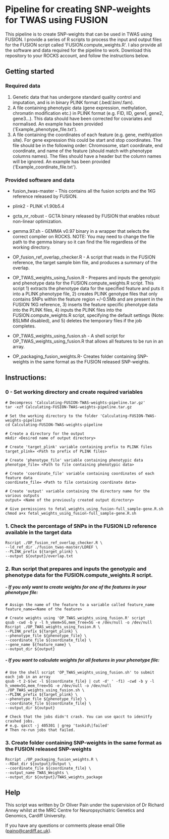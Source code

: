 # Pipeline for creating SNP-weights for TWAS using FUSION

This pipeline is to create SNP-weights that can be used in TWAS using FUSION. I provide a series of R scripts to process the input and output files for the FUSION script called 'FUSION.compute_weights.R'.  I also provide all the software and data required for the pipeline to work. Download this repository to your ROCKS account, and follow the instructions below.



## Getting started

### Required data

1. Genetic data that has undergone standard quality control and imputation, and is in binary PLINK format (.bed/.bim/.fam).
2. A file containing phenotypic data (gene expression, methylation, chromatin modification etc.) in PLINK format (e.g. FID, IID, gene1, gene2, gene3...). This data should have been corrected for covariates and normalised. An example has been provided ('Example_phenotype_file.txt').
3. A file containing the coordinates of each feature (e.g. gene, methlyation site). For gene expression this could be start and stop coordinates. The file should be in the following order: Chromosome, start coordinate, end coordinate, and name of the feature (should match with phenotype columns names). The files should have a header but the column names will be ignored. An example has been provided ('Example_coordinate_file.txt').



### Provided software and data

* fusion_twas-master - This contains all the fusion scripts and the 1KG reference released by FUSION.

* plink2 - PLINK v1.90b5.4

* gcta_nr_robust - GCTA binary released by FUSION that enables robust non-linear optimization.

* gemma.97.sh - GEMMA v0.97 binary in a wrapper that selects the correct compiler on ROCKS. NOTE: You may need to change the file path to the gemma binary so it can find the file regardless of the working directory. 

  

* OP_fusion_ref_overlap_checker.R - A script that reads in the FUSION reference, the target sample bim file, and produces a summary of the overlap.

* OP_TWAS_weights_using_fusion.R - Prepares and inputs the genotypic and phenotype data for the FUSION.compute_weights.R script. This script 1) extracts the phenotype data for the specified feature and puts it into a PLINK phenotype file, 2) creates PLINK genotype files that only contains SNPs within the feature region +/-0.5Mb and are present in the FUSION 1KG reference, 3) inserts the feature specific phenotype data into the PLINK files, 4) inputs the PLINK files into the FUSION.compute_weights.R script, specifying the default settings (Note: BSLMM disabled), and 5) deletes the temporary files if the job completes.

* OP_TWAS_weights_using_fusion.sh - A shell script for OP_TWAS_weights_using_fusion.R that allows all features to be run in an array.

* OP_packaging_fusion_weights.R- Creates folder containing SNP-weights in the same format as the FUSION released SNP-weights.



## Instructions:

### 0 - Set working directory and create required variables

```
# Decompress 'Calculating-FUSION-TWAS-weights-pipeline.tar.gz'
tar -xzf Calculating-FUSION-TWAS-weights-pipeline.tar.gz

# Set the working directory to the folder 'Calculating-FUSION-TWAS-weights-pipeline'
cd Calculating-FUSION-TWAS-weights-pipeline

# Create a directory for the output
mkdir <Desired name of output directory>

# Create 'target_plink' variable containing prefix to PLINK files
target_plink= <Path to prefix of PLINK files>

# Create 'phenotype_file' variable containing phenotypic data
phenotype_file= <Path to file containing phenotypic data>

# Create 'coordinate_file' variable containing coordinates of each feature data
coordinate_file= <Path to file containing coordinate data>

# Create 'output' variable containing the directory name for the various outputs
output= <Name of the previously created output directory>

# Give permissions to fetal_weights_using_fusion-full_sample-gene.R.sh
chmod a+x fetal_weights_using_fusion-full_sample-gene.R.sh

```



### 1. Check the percentage of SNPs in the FUSION LD reference available in the target data

```
Rscript ./OP_fusion_ref_overlap_checker.R \
--ld_ref_dir ./fusion_twas-master/LDREF \
--PLINK_prefix ${target_plink} \
--output ${output}/overlap.txt
```



### 2. Run script that prepares and inputs the genotypic and phenotype data for the FUSION.compute_weights.R script.

##### - If you only want to create weights for one of the features in your phenotype file: 

```
# Assign the name of the feature to a variable called feature_name
feature_name=<Name of the feature>

# Create weights using 'OP_TWAS_weights_using_fusion.R' script
qsub -cwd -b y -l h_vmem=5G,mem_free=5G -e /dev/null -o /dev/null Rscript ./OP_TWAS_weights_using_fusion.R \
--PLINK_prefix ${target_plink} \
--phenotype_file ${phenotype_file} \
--coordinate_file ${coordinate_file} \
--gene_name ${feature_name} \
--output_dir ${output}
```

##### - If you want to calculate weights for all features in your phenotype file:

```
# Use the shell script 'OP_TWAS_weights_using_fusion.sh' to submit each job in an array
qsub -t 2-$(wc -l ${coordinate_file} | cut -d' ' -f1) -cwd -b y -l h_vmem=5G,mem_free=5G -e /dev/null -o /dev/null ./OP_TWAS_weights_using_fusion.sh \
--PLINK_prefix ${target_plink} \
--phenotype_file ${phenotype_file} \
--coordinate_file ${coordinate_file} \
--output_dir ${output}

# Check that the jobs didn't crash. You can use qacct to idenitfy crashed jobs.
# e.g. qacct -j 405301 | grep 'taskid\|failed'
# Then re-run jobs that failed.
```



### 3. Create folder containing SNP-weights in the same format as the FUSION released SNP-weights

```
Rscript ./OP_packaging_fusion_weights.R \
--RDat_dir ${output}/Output \
--coordinate_file ${coordinate_file} \
--output_name TWAS_Weights \
--output_dir ${output}/TWAS_weights_package
```



## Help

This script was written by Dr Oliver Pain under the supervision of Dr Richard Anney whilst at the MRC Centre for Neuropsychiatric Genetics and Genomics, Cardiff University.

If you have any questions or comments please email Ollie (paino@cardiff.ac.uk).







